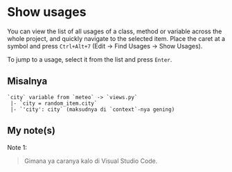 # Show usages

You can view the list of all usages of a class, method or variable across the whole project, and quickly navigate to the selected item. Place the caret at a symbol and press `Ctrl+Alt+7` (Edit -> Find Usages -> Show Usages).

To jump to a usage, select it from the list and press `Enter`.

## Misalnya

```
`city` variable from `meteo` -> `views.py`
 |- `city = random_item.city`
 |- `'city': city` (maksudnya di `context`-nya gening)
```

## My note(s)

Note 1:
> Gimana ya caranya kalo di Visual Studio Code.
